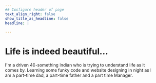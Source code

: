 ```yaml
---
## Configure header of page
text_align_right: false
show_title_as_headline: false
headline: |
  
---
```


<!-- this is a subheadline -->
  # Life is indeed beautiful...

I'm a driven 40-something Indian who is trying to understand life as it comes by. Learning some funky code and website designing in night as I am a part-time dad, a part-time father and a part time Manager.
